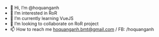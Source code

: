 - 👋 Hi, I’m @hoquanganh
- 👀 I’m interested in RoR
- 🌱 I’m currently learning VueJS
- 💞️ I’m looking to collaborate on RoR project
- 📫 How to reach me hoquanganh.bmt@gmail.com / FB: /hoquanganh

<!---
hoquanganh/hoquanganh is a ✨ special ✨ repository because its `README.md` (this file) appears on your GitHub profile.
You can click the Preview link to take a look at your changes.
--->
